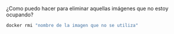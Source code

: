 ¿Como puedo hacer para eliminar aquellas imágenes que no estoy ocupando?

``` bash
docker rmi "nombre de la imagen que no se utiliza"
```
